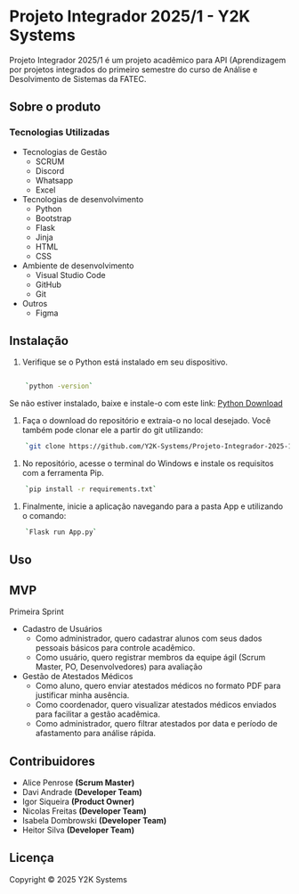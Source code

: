 # Projeto Integrador 2025/1 - Y2K Systems

Projeto Integrador 2025/1 é um projeto acadêmico para API (Aprendizagem por projetos integrados do primeiro semestre do curso de Análise e Desolvimento de Sistemas da FATEC.
## Sobre o produto

### Tecnologias Utilizadas

- Tecnologias de Gestão
  - SCRUM
  - Discord
  - Whatsapp
  - Excel
- Tecnologias de desenvolvimento
  - Python
  - Bootstrap
  - Flask
  - Jinja
  - HTML
  - CSS
- Ambiente de desenvolvimento
  - Visual Studio Code
  - GitHub
  - Git
- Outros
  - Figma

## Instalação

1. Verifique se o Python está instalado em seu dispositivo.
```sh

    `python -version`
```
  Se não estiver instalado, baixe e instale-o com este link: [Python Download](https://www.python.org/downloads/)

1. Faça o download do repositório e extraia-o no local desejado. Você também pode clonar ele a partir do git utilizando:
```sh
    `git clone https://github.com/Y2K-Systems/Projeto-Integrador-2025-1.git`
```
1. No repositório, acesse o terminal do Windows e instale os requisitos com a ferramenta Pip.
```sh
    `pip install -r requirements.txt`
```
1. Finalmente, inicie a aplicação navegando para a pasta App e utilizando o comando:
```sh
    `Flask run App.py`
```
## Uso


## MVP
Primeira Sprint
- Cadastro de Usuários
  - Como administrador, quero cadastrar alunos com seus dados pessoais básicos para controle acadêmico.
  - Como usuário, quero registrar membros da equipe ágil (Scrum Master, PO, Desenvolvedores) para avaliação
- Gestão de Atestados Médicos
  - Como aluno, quero enviar atestados médicos no formato PDF para justificar minha ausência.
  - Como coordenador, quero visualizar atestados médicos enviados para facilitar a gestão acadêmica.
  - Como administrador, quero filtrar atestados por data e período de afastamento para análise rápida.

## Contribuidores

 - Alice Penrose       **(Scrum Master)**
 - Davi Andrade        **(Developer Team)**
 - Igor Siqueira       **(Product Owner)**
 - Nicolas Freitas     **(Developer Team)**
 - Isabela Dombrowski  **(Developer Team)**
 - Heitor Silva        **(Developer Team)**

## Licença

Copyright © 2025 Y2K Systems
